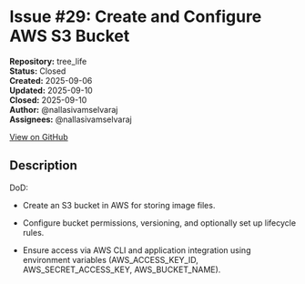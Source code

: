 # Issue #29: Create and Configure AWS S3 Bucket

**Repository:** tree_life  
**Status:** Closed  
**Created:** 2025-09-06  
**Updated:** 2025-09-10  
**Closed:** 2025-09-10  
**Author:** @nallasivamselvaraj  
**Assignees:** @nallasivamselvaraj  

[View on GitHub](https://github.com/Simtestlab/tree_life/issues/29)

## Description

DoD:

- Create an S3 bucket in AWS for storing image files.

- Configure bucket permissions, versioning, and optionally set up lifecycle rules.

- Ensure access via AWS CLI and application integration using environment variables (AWS_ACCESS_KEY_ID, AWS_SECRET_ACCESS_KEY, AWS_BUCKET_NAME).